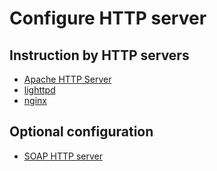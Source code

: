 Configure HTTP server
=====================

Instruction by HTTP servers
---------------------------

  - [Apache HTTP Server](configure-http-server-apache.md)
  - [lighttpd](configure-http-server-lighttpd.md)
  - [nginx](configure-http-server-nginx.md)

Optional configuration
----------------------

  - [SOAP HTTP server](configure-http-server-soap.md)

